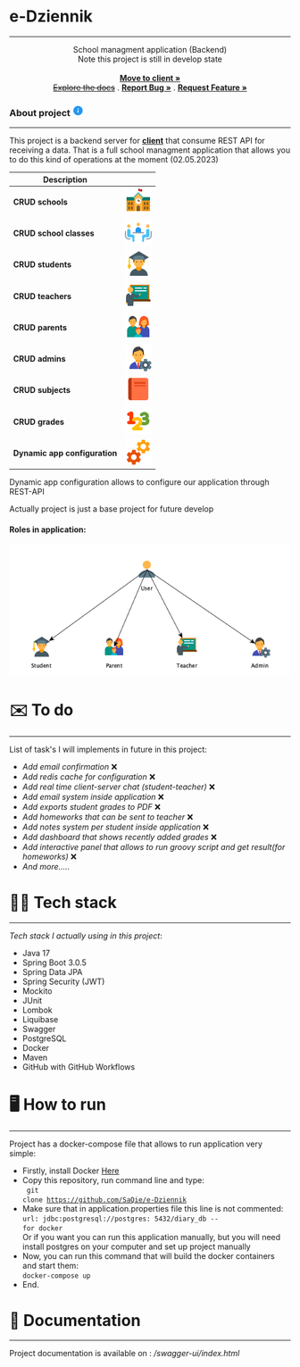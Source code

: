 # e-Dziennik

_____________


<p align="center">
    School managment application (Backend)
    <br/>
    Note this project is still in develop state
    <br/>
    <br/>
    <a href="https://github.com/SaQie/e-Dziennik-desktop"><strong>Move to client »</strong></a>
    <br/>
    <a href="https://github.com/SaQie/e-Dziennik/issues"><strike>Explore the docs</strike></a>
    .
    <a href="https://github.com/SaQie/e-Dziennik/issues"><strong>Report Bug »</strong></a>
    .
    <a href="https://github.com/SaQie/e-Dziennik/issues"><strong>Request Feature » </strong></a>
  </p>


<div>
    <h3>About project <img src="images/Info.png" width="20"></h3>
</div>

_____________

<div>
    This project is a backend server for <a href="https://github.com/SaQie/e-Dziennik-desktop"><b>client</b></a> that consume REST API for receiving a data. That is a full school managment application that allows you to do this kind of operations at the moment (02.05.2023)

</div>

| Description                   |                                            |
|-------------------------------|--------------------------------------------|
| **CRUD schools**              | ![#00d1a0](images/School_Building.png)     |
| **CRUD school classes**       | ![#00d1a0](images/Meeting_Room.png)        |
| **CRUD students**             | ![#00d1a0](images/Student_Male.png)        |
| **CRUD teachers**             | ![#00d1a0](images/Teacher.png)             |
| **CRUD parents**              | ![#00d1a0](images/Family.png)              |
| **CRUD admins**               | ![#00d1a0](images/Admin_Settings_Male.png) |
| **CRUD subjects**             | ![#00d1a0](images/Read.png)                |
| **CRUD grades**               | ![#00d1a0](images/Numbers.png)             |
| **Dynamic app configuration** | ![#FC0000](images/Services.png)            |

<div>Dynamic app configuration allows to configure our application through REST-API</div>

Actually project is just a base project for future develop

#### Roles in application:

![#FC0000](images/roles.png)

# ✉️ To do

_________

List of task's I will implements in future in this project:

* *Add email confirmation* ❌
* *Add redis cache for configuration* ❌
* *Add real time client-server chat (student-teacher)* ❌
* *Add email system inside application* ❌
* *Add exports student grades to PDF* ❌
* *Add homeworks that can be sent to teacher* ❌
* *Add notes system per student inside application* ❌
* *Add dashboard that shows recently added grades* ❌
* *Add interactive panel that allows to run groovy script and get result(for homeworks)* ❌
* *And more.....*

# 👨‍💻 Tech stack

_____

*Tech stack I actually using in this project*:

* Java 17
* Spring Boot 3.0.5
* Spring Data JPA
* Spring Security (JWT)
* Mockito
* JUnit
* Lombok
* Liquibase
* Swagger
* PostgreSQL
* Docker
* Maven
* GitHub with GitHub Workflows

# 🖥️ How to run

_____
Project has a docker-compose file that allows to run application very simple:

* Firstly, install Docker <a href="https://docs.docker.com/desktop/install/windows-install/">Here</a>
* Copy this repository, run command line and type: <br> <code> git clone https://github.com/SaQie/e-Dziennik </code>
* Make sure that in application.properties file this line is not commented: <br><code>url: jdbc:postgresql://postgres:
  5432/diary_db -- for docker</code>
  <br> Or if you want you can run this application manually, but you will need install postgres on your computer and set
  up project manually
* Now, you can run this command that will build the docker containers and start them:
  <br> <code>docker-compose up</code>
* End.

# 📄 Documentation

____

Project documentation is available on : */swagger-ui/index.html*
